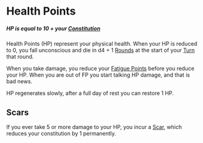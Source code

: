 # Health Points

##### HP is equal to 10 + your [Constitution](../Chosen%20Statistics/Constitution.md)

Health Points (HP) represent your physical health. When your HP is reduced to 0, you fall unconscious and die in d4 + 1 [Rounds](../../Game%20Structure/Round.md) at the start of your [Turn](../../Game%20Structure/Turn.md) that round.

When you take damage, you reduce your [Fatigue Points](Fatigue%20Points.md) before you reduce your HP. When you are out of FP you start talking HP damage, and that is bad news.

HP regenerates slowly, after a full day of rest you can restore 1 HP. 
## Scars
If you ever take 5 or more damage to your HP, you incur a [Scar](Scars.md), which reduces your constitution by 1 permanently.